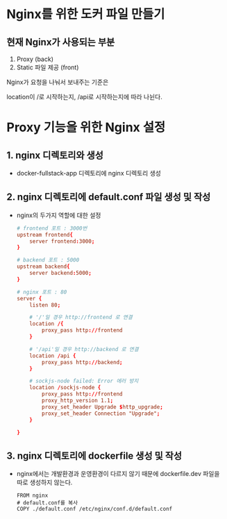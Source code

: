 # Nginx를 위한 도커 파일 만들기
## 현재 Nginx가 사용되는 부분
1. Proxy (back)
2. Static 파일 제공 (front)

Nginx가 요청을 나눠서 보내주는 기준은

location이 /로 시작하는지, /api로 시작하는지에 따라 나뉜다.


# Proxy 기능을 위한 Nginx 설정
## 1. nginx 디렉토리와 생성
- docker-fullstack-app 디렉토리에 nginx 디렉토리 생성

## 2.  nginx 디렉토리에 default.conf 파일 생성 및 작성
- nginx의 두가지 역할에 대한 설정
    ```conf
    # frontend 포트 : 3000번 
    upstream frontend{
        server frontend:3000;
    }

    # backend 포트 : 5000
    upstream backend{
        server backend:5000;
    }

    # nginx 포트 : 80
    server {
        listen 80;

        # '/'일 경우 http://frontend 로 연결
        location /{
            proxy_pass http://frontend
        }

        # '/api'일 경우 http://backend 로 연결
        location /api {
            proxy_pass http://backend;
        }

        # sockjs-node failed: Error 에러 방지
        location /sockjs-node {
            proxy_pass http://frontend
            proxy_http_version 1.1;
            proxy_set_header Upgrade $http_upgrade;
            proxy_set_header Connection "Upgrade";
        }

    }
    ```

## 3. nginx 디렉토리에 dockerfile 생성 및 작성
- nginx에서는 개발환경과 운영환경이 다르지 않기 때문에 dockerfile.dev 파일을 따로 생성하지 않는다.
    ```docker
    FROM nginx
    # default.conf를 복사
    COPY ./default.conf /etc/nginx/conf.d/default.conf
    ```
